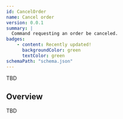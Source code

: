 ```yaml
---
id: CancelOrder
name: Cancel order
version: 0.0.1
summary: |
  Command requesting an order be canceled. 
badges:
    - content: Recently updated!
      backgroundColor: green
      textColor: green
schemaPath: "schema.json"
---
```

TBD

## Overview
TBD